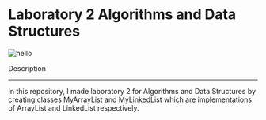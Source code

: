 # Laboratory 2 Algorithms and Data Structures
![hello](https://media3.giphy.com/media/E1w0yvMxBIv5M8WkL8/giphy.gif)

Description
___
In this repository, I made laboratory 2 for Algorithms and Data Structures by creating classes MyArrayList and MyLinkedList which are implementations of ArrayList and LinkedList respectively.
